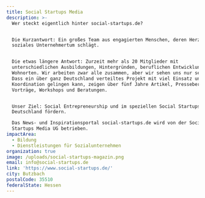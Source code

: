 ```yaml
---
title: Social Startups Media
description: >-
  Wer steckt eigentlich hinter social-startups.de? 


  Die Kurzantwort: Ein großes Team aus engagierten Menschen, deren Herz für
  soziales Unternehmertum schlägt.


  Die etwas längere Antwort: Zurzeit mehr als 20 Mitglieder mit
  unterschiedlichen Ausbildungen, Hintergründen, beruflichen Entwicklungen und
  Wohnorten. Wir arbeiten zwar alle zusammen, aber wir sehen uns nur selten.
  Dass ein über ganz Deutschland verteiltes Projekt mit viel Einsatz und
  Koordination gelingen kann, zeigen über fünf Jahre Artikel, Presseberichte,
  Vorträge, Workshops und Beratungen.


  Unser Ziel: Social Entrepreneurship und im speziellen Social Startups in
  Deutschland fördern.

  Das News- und Inspirationsportal social-startups.de wird von der Social
  Startups Media UG betrieben.
impactArea:
  - Bildung
  - Dienstleistungen für Sozialunternehmen
organization: true
image: /uploads/social-startups-magazin.png
email: info@social-startups.de
link: 'https://www.social-startups.de/'
city: Butzbach
postalCode: 35510
federalState: Hessen
---
```

